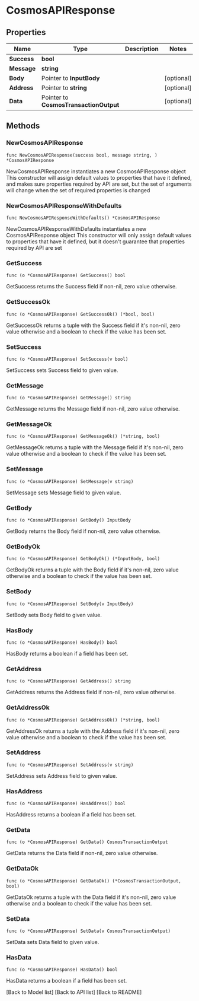 # CosmosAPIResponse

## Properties

| Name        | Type                                   | Description | Notes       |
| ----------- | -------------------------------------- | ----------- | ----------- |
| **Success** | **bool**                               |             |             |
| **Message** | **string**                             |             |             |
| **Body**    | Pointer to **InputBody**               |             | \[optional] |
| **Address** | Pointer to **string**                  |             | \[optional] |
| **Data**    | Pointer to **CosmosTransactionOutput** |             | \[optional] |

## Methods

### NewCosmosAPIResponse

`func NewCosmosAPIResponse(success bool, message string, ) *CosmosAPIResponse`

NewCosmosAPIResponse instantiates a new CosmosAPIResponse object This constructor will assign default values to properties that have it defined, and makes sure properties required by API are set, but the set of arguments will change when the set of required properties is changed

### NewCosmosAPIResponseWithDefaults

`func NewCosmosAPIResponseWithDefaults() *CosmosAPIResponse`

NewCosmosAPIResponseWithDefaults instantiates a new CosmosAPIResponse object This constructor will only assign default values to properties that have it defined, but it doesn't guarantee that properties required by API are set

### GetSuccess

`func (o *CosmosAPIResponse) GetSuccess() bool`

GetSuccess returns the Success field if non-nil, zero value otherwise.

### GetSuccessOk

`func (o *CosmosAPIResponse) GetSuccessOk() (*bool, bool)`

GetSuccessOk returns a tuple with the Success field if it's non-nil, zero value otherwise and a boolean to check if the value has been set.

### SetSuccess

`func (o *CosmosAPIResponse) SetSuccess(v bool)`

SetSuccess sets Success field to given value.

### GetMessage

`func (o *CosmosAPIResponse) GetMessage() string`

GetMessage returns the Message field if non-nil, zero value otherwise.

### GetMessageOk

`func (o *CosmosAPIResponse) GetMessageOk() (*string, bool)`

GetMessageOk returns a tuple with the Message field if it's non-nil, zero value otherwise and a boolean to check if the value has been set.

### SetMessage

`func (o *CosmosAPIResponse) SetMessage(v string)`

SetMessage sets Message field to given value.

### GetBody

`func (o *CosmosAPIResponse) GetBody() InputBody`

GetBody returns the Body field if non-nil, zero value otherwise.

### GetBodyOk

`func (o *CosmosAPIResponse) GetBodyOk() (*InputBody, bool)`

GetBodyOk returns a tuple with the Body field if it's non-nil, zero value otherwise and a boolean to check if the value has been set.

### SetBody

`func (o *CosmosAPIResponse) SetBody(v InputBody)`

SetBody sets Body field to given value.

### HasBody

`func (o *CosmosAPIResponse) HasBody() bool`

HasBody returns a boolean if a field has been set.

### GetAddress

`func (o *CosmosAPIResponse) GetAddress() string`

GetAddress returns the Address field if non-nil, zero value otherwise.

### GetAddressOk

`func (o *CosmosAPIResponse) GetAddressOk() (*string, bool)`

GetAddressOk returns a tuple with the Address field if it's non-nil, zero value otherwise and a boolean to check if the value has been set.

### SetAddress

`func (o *CosmosAPIResponse) SetAddress(v string)`

SetAddress sets Address field to given value.

### HasAddress

`func (o *CosmosAPIResponse) HasAddress() bool`

HasAddress returns a boolean if a field has been set.

### GetData

`func (o *CosmosAPIResponse) GetData() CosmosTransactionOutput`

GetData returns the Data field if non-nil, zero value otherwise.

### GetDataOk

`func (o *CosmosAPIResponse) GetDataOk() (*CosmosTransactionOutput, bool)`

GetDataOk returns a tuple with the Data field if it's non-nil, zero value otherwise and a boolean to check if the value has been set.

### SetData

`func (o *CosmosAPIResponse) SetData(v CosmosTransactionOutput)`

SetData sets Data field to given value.

### HasData

`func (o *CosmosAPIResponse) HasData() bool`

HasData returns a boolean if a field has been set.

\[Back to Model list] \[Back to API list] \[Back to README]
